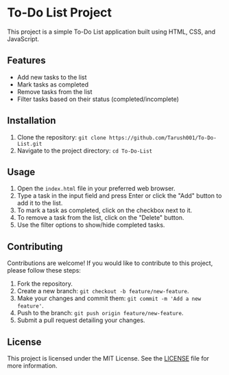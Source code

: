 # To-Do List Project

This project is a simple To-Do List application built using HTML, CSS, and JavaScript.

## Features

- Add new tasks to the list
- Mark tasks as completed
- Remove tasks from the list
- Filter tasks based on their status (completed/incomplete)

## Installation

1. Clone the repository: `git clone https://github.com/Tarush001/To-Do-List.git`
2. Navigate to the project directory: `cd To-Do-List`

## Usage

1. Open the `index.html` file in your preferred web browser.
2. Type a task in the input field and press Enter or click the "Add" button to add it to the list.
3. To mark a task as completed, click on the checkbox next to it.
4. To remove a task from the list, click on the "Delete" button.
5. Use the filter options to show/hide completed tasks.

## Contributing

Contributions are welcome! If you would like to contribute to this project, please follow these steps:

1. Fork the repository.
2. Create a new branch: `git checkout -b feature/new-feature`.
3. Make your changes and commit them: `git commit -m 'Add a new feature'`.
4. Push to the branch: `git push origin feature/new-feature`.
5. Submit a pull request detailing your changes.

## License

This project is licensed under the MIT License. See the [LICENSE](LICENSE) file for more information.
